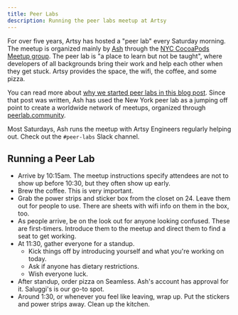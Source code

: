 ```yaml
---
title: Peer Labs
description: Running the peer labs meetup at Artsy
---
```


For over five years, Artsy has hosted a "peer lab" every Saturday morning. The meetup is organized mainly by
[Ash][] through the [NYC CocoaPods Meetup group][meetup]. The peer lab is "a place to learn but not be taught",
where developers of all backgrounds bring their work and help each other when they get stuck. Artsy provides the
space, the wifi, the coffee, and some pizza.

You can read more about [why we started peer labs in this blog post][blog]. Since that post was written, Ash has
used the New York peer lab as a jumping off point to create a worldwide network of meetups, organized through
[peerlab.community][website].

Most Saturdays, Ash runs the meetup with Artsy Engineers regularly helping out. Check out the `#peer-labs` Slack
channel.

## Running a Peer Lab

- Arrive by 10:15am. The meetup instructions specify attendees are not to show up before 10:30, but they often show
  up early.
- Brew the coffee. This is very important.
- Grab the power strips and sticker box from the closet on 24. Leave them out for people to use. There are sheets
  with wifi info on them in the box, too.
- As people arrive, be on the look out for anyone looking confused. These are first-timers. Introduce them to the
  meetup and direct them to find a seat to get working.
- At 11:30, gather everyone for a standup.
  - Kick things off by introducing yourself and what you're working on today.
  - Ask if anyone has dietary restrictions.
  - Wish everyone luck.
- After standup, order pizza on Seamless. Ash's account has approval for it. Saluggi's is our go-to spot.
- Around 1:30, or whenever you feel like leaving, wrap up. Put the stickers and power strips away. Clean up the
  kitchen.

[meetup]: https://www.meetup.com/CocoaPods-NYC/
[blog]: https://artsy.github.io/blog/2015/08/10/peer-lab/
[website]: https://peerlab.community
[ash]: https://github.com/ashfurrow
